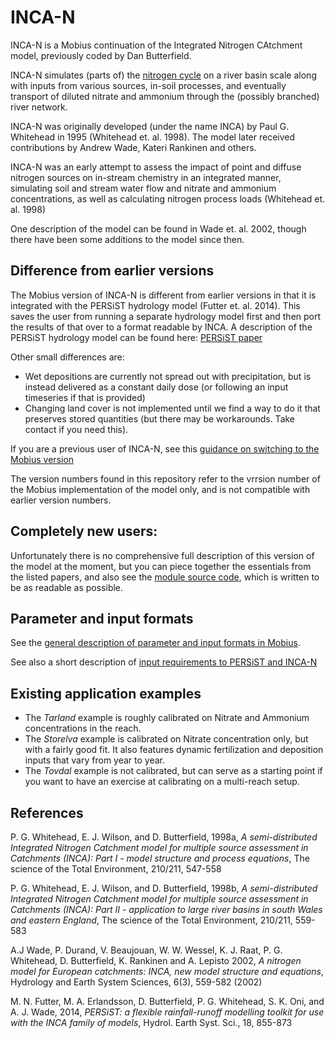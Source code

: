 # INCA-N

INCA-N is a Mobius continuation of the Integrated Nitrogen CAtchment model, previously coded by Dan Butterfield.

INCA-N simulates (parts of) the [nitrogen cycle](https://en.wikipedia.org/wiki/Nitrogen_cycle) on a river basin scale along with inputs from various sources, in-soil processes, and eventually transport of diluted nitrate and ammonium through the (possibly branched) river network.

INCA-N was originally developed (under the name INCA) by Paul G. Whitehead in 1995 (Whitehead et. al. 1998). The model later received contributions by Andrew Wade, Kateri Rankinen and others.

INCA-N was an early attempt to assess the impact of point and diffuse nitrogen sources on in-stream chemistry in an integrated manner, simulating soil and stream water flow and nitrate and ammonium concentrations, as well as calculating nitrogen process loads (Whitehead et. al. 1998)

One description of the model can be found in Wade et. al. 2002, though there have been some additions to the model since then.

## Difference from earlier versions

The Mobius version of INCA-N is different from earlier versions in that it is integrated with the PERSiST hydrology model (Futter et. al. 2014). This saves the user from running a separate hydrology model first and then port the results of that over to a format readable by INCA. A description of the PERSiST hydrology model can be found here: [PERSiST paper](https://pdfs.semanticscholar.org/2e46/db20c4f6dfa1bcdb45f071ce784cc5a6a873.pdf)

Other small differences are:
- Wet depositions are currently not spread out with precipitation, but is instead delivered as a constant daily dose (or following an input timeseries if that is provided)
- Changing land cover is not implemented until we find a way to do it that preserves stored quantities (but there may be workarounds. Take contact if you need this).

If you are a previous user of INCA-N, see this [guidance on switching to the Mobius version](https://github.com/NIVANorge/Mobius/blob/master/Applications/IncaN/Guidance_on_switching_to_framework_version.txt)

The version numbers found in this repository refer to the vrrsion number of the Mobius implementation of the model only, and is not compatible with earlier version numbers.

## Completely new users:

Unfortunately there is no comprehensive full description of this version of the model at the moment, but you can piece together the essentials from the listed papers, and also see the [module source code](https://github.com/NIVANorge/Mobius/blob/master/Modules/INCA-N.h), which is written to be as readable as possible.


## Parameter and input formats

See the [general description of parameter and input formats in Mobius](https://github.com/NIVANorge/Mobius/blob/master/Documentation/file_format_documentation.pdf).

See also a short description of [input requirements to PERSiST and INCA-N](https://github.com/NIVANorge/Mobius/tree/master/Documentation/ModelInputRequirements)

## Existing application examples

- The *Tarland* example is roughly calibrated on Nitrate and Ammonium concentrations in the reach.
- The *Storelva* example is calibrated on Nitrate concentration only, but with a fairly good fit. It also features dynamic fertilization and deposition inputs that vary from year to year.
- The *Tovdal* example is not calibrated, but can serve as a starting point if you want to have an exercise at calibrating on a multi-reach setup.



## References

P. G. Whitehead, E. J. Wilson, and D. Butterfield, 1998a, *A semi-distributed Integrated Nitrogen Catchment model for multiple source assessment in Catchments (INCA): Part I - model structure and process equations*, The science of the Total Environment, 210/211, 547-558

P. G. Whitehead, E. J. Wilson, and D. Butterfield, 1998b, *A semi-distributed Integrated Nitrogen Catchment model for multiple source assessment in Catchments (INCA): Part II - application to large river basins in south Wales and eastern England*, The science of the Total Environment, 210/211, 559-583

A.J Wade, P. Durand, V. Beaujouan, W. W. Wessel, K. J. Raat, P. G. Whitehead, D. Butterfield, K. Rankinen and A. Lepisto 2002, *A nitrogen model for European catchments: INCA, new model structure and equations*, Hydrology and Earth System Sciences, 6(3), 559-582 (2002)

M. N. Futter, M. A. Erlandsson, D. Butterfield, P. G. Whitehead, S. K. Oni, and A. J. Wade, 2014, *PERSiST: a flexible rainfall-runoff modelling toolkit for use with the INCA family of models*, Hydrol. Earth Syst. Sci., 18, 855-873
